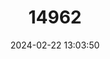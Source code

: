 ---
title: "14962"
category: "Nyctimene albiventer"
draft: false
date: 2024-02-22 13:03:50
languages:
  English: ["Common Tube-nosed Bat", "Common Tube-nosed Fruit Bat"]
---